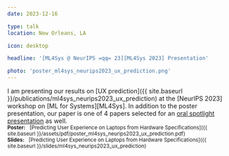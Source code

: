 ```yaml
---
date: 2023-12-16

type: talk
location: New Orleans, LA

icon: desktop

headline: '[ML4Sys @ NeurIPS =qq= 23][ML4Sys 2023] Presentation'

photo: 'poster_ml4sys_neurips2023_ux_prediction.png'
---
```


I am presenting our results on [UX prediction]({{ site.baseurl }}/publications/ml4sys_neurips2023_ux_prediction)
at the [NeurIPS 2023] workshop on [ML for Systems][ML4Sys].
In addition to the poster presentation,
our paper is one of 4 papers selected for an [oral spotlight presentation](https://mlforsystems.org/schedule.html) as well.
<br>
<small>**Poster:** &nbsp; [Predicting User Experience on Laptops from Hardware Specifications]({{ site.baseurl }}/assets/pdf/poster_ml4sys_neurips2023_ux_prediction.pdf)</small>
<br>
<small>**Slides:** &nbsp; [Predicting User Experience on Laptops from Hardware Specifications]({{ site.baseurl }}/slides/ml4sys_neurips2023_ux_prediction)</small>

